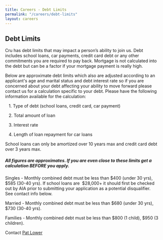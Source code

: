 ```yaml
---
title: Careers - Debt Limits
permalink: "/careers/debt-limits"
layout: careers
---
```


<h2 class="p1">Debt Limits</h2><p class="MsoNormal">Cru has debt limits that may impact a person&rsquo;s ability to join us.&nbsp;<o:p></o:p>Debt includes school loans, car payments, credit card debt or any other commitments you are required to pay back. Mortgage is not calculated into the debt but can be a factor if your mortgage payment is really high.</p><!--[if gte mso 9]><xml> <o:DocumentProperties>  <o:Revision>0</o:Revision>  <o:TotalTime>0</o:TotalTime>  <o:Pages>1</o:Pages>  <o:Words>111</o:Words>  <o:Characters>635</o:Characters>  <o:Company>Athletes in Action</o:Company>  <o:Lines>5</o:Lines>  <o:Paragraphs>1</o:Paragraphs>  <o:CharactersWithSpaces>745</o:CharactersWithSpaces>  <o:Version>14.0</o:Version> </o:DocumentProperties> <o:OfficeDocumentSettings>  <o:AllowPNG/> </o:OfficeDocumentSettings></xml><![endif]--><p>Below are approximate debt limits which also are adjusted according to an applicant's age and marital status and debt interest rate so if you are concerned about your debt affecting your ability to move forward please contact us for a calculation specific to your debt. Please have the following information available for the calculation:</p><p class="MsoNormal">&nbsp; &nbsp;1. Type of debt (school loans, credit card, car payment)<o:p></o:p></p><p class="MsoNormal">&nbsp; &nbsp;2. Total amount of loan</p><p class="MsoNormal">&nbsp; &nbsp;3. Interest rate<o:p></o:p></p><p class="MsoNormal">&nbsp; &nbsp;4. Length of loan repayment for car loans<o:p></o:p></p><p class="MsoNormal">School loans can only be amortized over 10 years max and credit card debt over 3 years max.<o:p></o:p></p><h5 class="MsoNormal"><o:p>All figures are approximates. If you are even close to these limits get a calculation BEFORE you apply.<br /></o:p></h5><p class="MsoNormal"><o:p>Singles&nbsp;- Monthly combined debt must be less than $400 (under 30 yrs), $585 (30-40 yrs). If school loans are&nbsp; $28,000+ it should first be checked out by AIA prior to submitting your application as a potential disqualifier. See contact info below.<br /></o:p></p><p class="MsoNormal">Married - Monthly combined debt must be less than $680 (under 30 yrs), $730 (30-40 yrs).&nbsp;</p><p class="MsoNormal">Families - Monthly combined debt must be less than $800 (1 child), $950 (3 children).&nbsp;</p><p class="MsoNormal">Contact <a href="mailto:pat.lower@athletesinaction.org">Pat Lower</a></p><p class="MsoNormal"></p><!--EndFragment--><p></p>